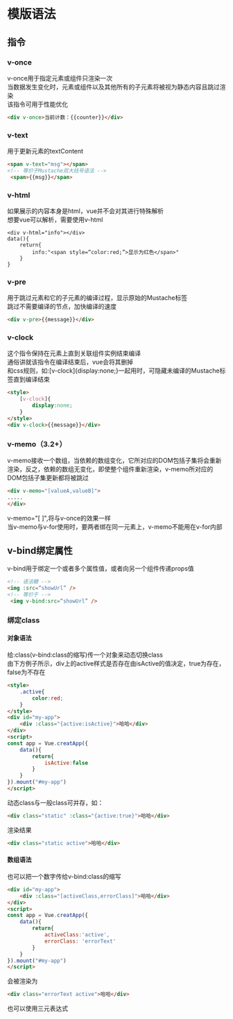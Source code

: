 # 模版语法
## 指令
### v-once
v-once用于指定元素或组件只渲染一次  
当数据发生变化时，元素或组件以及其他所有的子元素将被视为静态内容且跳过渲染  
该指令可用于性能优化  
``` html
<div v-once>当前计数：{{counter}}</div>
```
### v-text 
用于更新元素的textContent
``` html
<span v-text="msg"></span>
<!-- 等价于Mustache双大括号语法 -->
 <span>{{msg}}</span>
```
### v-html
如果展示的内容本身是html，vue并不会对其进行特殊解析  
想要vue可以解析，需要使用v-html
```
<div v-html="info"></div>
data(){
    return{
        info:"<span style=“color:red;”>显示为红色</span>"
    }
}
```

### v-pre
用于跳过元素和它的子元素的编译过程，显示原始的Mustache标签  
跳过不需要编译的节点，加快编译的速度  
``` html
<div v-pre>{{message}}</div>
```

### v-clock
这个指令保持在元素上直到关联组件实例结束编译  
通俗讲就该指令在编译结束后，vue会将其删掉  
和css规则，如:[v-clock]{display:none;}一起用时，可隐藏未编译的Mustache标签直到编译结束  
``` html
<style>
    [v-clock]{
        display:none;
    }
</style>
<div v-clock>{{message}}</div>
```
### v-memo（3.2+）
v-memo接收一个数组，当依赖的数组变化，它所对应的DOM包括子集将会重新渲染，反之，依赖的数组无变化，即使整个组件重新渲染，v-memo所对应的DOM包括子集更新都将被跳过
``` html
<div v-memo="[valueA,valueB]">
.....
</div>
```
v-memo="[ ]",将与v-once的效果一样  
当v-memo与v-for使用时，要两者绑在同一元素上，v-memo不能用在v-for内部 

## v-bind绑定属性
v-bind用于绑定一个或者多个属性值，或者向另一个组件传递props值  
``` html
<!-- 语法糖 -->
<img :src=“showUrl” />
<!-- 等价于 -->
 <img v-bind:src=“showUrl” />
```
### 绑定class
#### 对象语法
给:class(v-bind:class的缩写)传一个对象来动态切换class  
由下方例子所示，div上的active样式是否存在由isActive的值决定，true为存在，false为不存在
``` html
<style>
    .active{
        color:red;
    }
</style>
<div id="my-app">
    <div :class="{active:isActive}">哈哈</div>
</div>
<script>
const app = Vue.creatApp({
    data(){
        return{
            isActive:false
        }
    }
}).mount("#my-app")
</script>
```

动态class与一般class可并存，如：
``` html
<div class="static" :class="{active:true}">哈哈</div>
```
渲染结果
``` html
<div class="static active">哈哈</div>
```
#### 数组语法
也可以把一个数字传给v-bind:class的缩写
``` html
<div id="my-app">
    <div :class="[activeClass,errorClass]">哈哈</div>
</div>
<script>
const app = Vue.creatApp({
    data(){
        return{
            activeClass:'active',
            errorClass: 'errorText'
        }
    }
}).mount("#my-app")
</script>
```
会被渲染为
``` html
<div class="errorText active">哈哈</div>
```
也可以使用三元表达式
